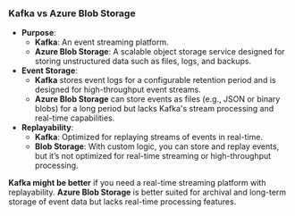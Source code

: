 ### **Kafka vs Azure Blob Storage**

- **Purpose**:
    - **Kafka**: An event streaming platform.
    - **Azure Blob Storage**: A scalable object storage service designed for storing unstructured data such as files, logs, and backups.
- **Event Storage**:
    - **Kafka** stores event logs for a configurable retention period and is designed for high-throughput event streams.
    - **Azure Blob Storage** can store events as files (e.g., JSON or binary blobs) for a long period but lacks Kafka's stream processing and real-time capabilities.
- **Replayability**:
    - **Kafka**: Optimized for replaying streams of events in real-time.
    - **Blob Storage**: With custom logic, you can store and replay events, but it’s not optimized for real-time streaming or high-throughput processing.

**Kafka might be better** if you need a real-time streaming platform with replayability. **Azure Blob Storage** is better suited for archival and long-term storage of event data but lacks real-time processing features.